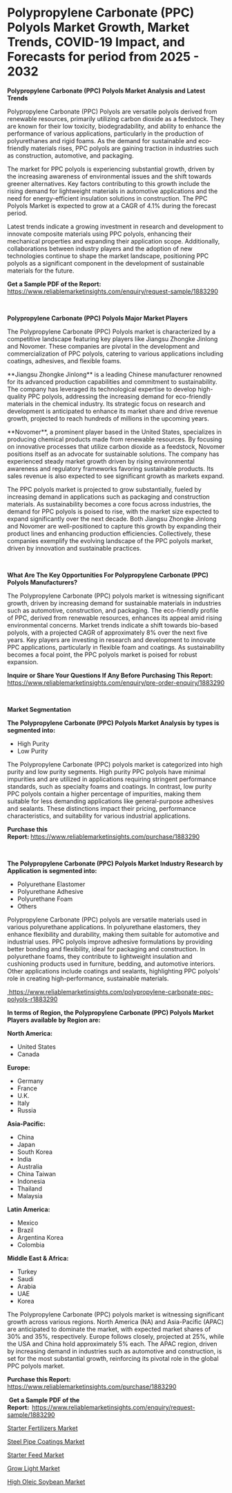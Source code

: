 <p><h1>Polypropylene Carbonate (PPC) Polyols Market Growth, Market Trends, COVID-19 Impact, and Forecasts for period from 2025 - 2032</h1></p><p><strong>Polypropylene Carbonate (PPC) Polyols Market Analysis and Latest Trends</strong></p>
<p><p>Polypropylene Carbonate (PPC) Polyols are versatile polyols derived from renewable resources, primarily utilizing carbon dioxide as a feedstock. They are known for their low toxicity, biodegradability, and ability to enhance the performance of various applications, particularly in the production of polyurethanes and rigid foams. As the demand for sustainable and eco-friendly materials rises, PPC polyols are gaining traction in industries such as construction, automotive, and packaging.</p><p>The market for PPC polyols is experiencing substantial growth, driven by the increasing awareness of environmental issues and the shift towards greener alternatives. Key factors contributing to this growth include the rising demand for lightweight materials in automotive applications and the need for energy-efficient insulation solutions in construction. The PPC Polyols Market is expected to grow at a CAGR of 4.1% during the forecast period. </p><p>Latest trends indicate a growing investment in research and development to innovate composite materials using PPC polyols, enhancing their mechanical properties and expanding their application scope. Additionally, collaborations between industry players and the adoption of new technologies continue to shape the market landscape, positioning PPC polyols as a significant component in the development of sustainable materials for the future.</p></p>
<p><strong>Get a Sample PDF of the Report:&nbsp;</strong> <a href="https://www.reliablemarketinsights.com/enquiry/request-sample/1883290?utm_campaign=2217&utm_medium=2&utm_source=Github&utm_content=ia&utm_term=04022025&utm_id=polypropylene-carbonate-ppc-polyols">https://www.reliablemarketinsights.com/enquiry/request-sample/1883290</a></p>
<p>&nbsp;</p>
<p><strong>Polypropylene Carbonate (PPC) Polyols Major Market Players</strong></p>
<p><p>The Polypropylene Carbonate (PPC) Polyols market is characterized by a competitive landscape featuring key players like Jiangsu Zhongke Jinlong and Novomer. These companies are pivotal in the development and commercialization of PPC polyols, catering to various applications including coatings, adhesives, and flexible foams.</p><p>**Jiangsu Zhongke Jinlong** is a leading Chinese manufacturer renowned for its advanced production capabilities and commitment to sustainability. The company has leveraged its technological expertise to develop high-quality PPC polyols, addressing the increasing demand for eco-friendly materials in the chemical industry. Its strategic focus on research and development is anticipated to enhance its market share and drive revenue growth, projected to reach hundreds of millions in the upcoming years.</p><p>**Novomer**, a prominent player based in the United States, specializes in producing chemical products made from renewable resources. By focusing on innovative processes that utilize carbon dioxide as a feedstock, Novomer positions itself as an advocate for sustainable solutions. The company has experienced steady market growth driven by rising environmental awareness and regulatory frameworks favoring sustainable products. Its sales revenue is also expected to see significant growth as markets expand.</p><p>The PPC polyols market is projected to grow substantially, fueled by increasing demand in applications such as packaging and construction materials. As sustainability becomes a core focus across industries, the demand for PPC polyols is poised to rise, with the market size expected to expand significantly over the next decade. Both Jiangsu Zhongke Jinlong and Novomer are well-positioned to capture this growth by expanding their product lines and enhancing production efficiencies. Collectively, these companies exemplify the evolving landscape of the PPC polyols market, driven by innovation and sustainable practices.</p></p>
<p>&nbsp;</p>
<p><strong>What Are The Key Opportunities For Polypropylene Carbonate (PPC) Polyols Manufacturers?</strong></p>
<p><p>The Polypropylene Carbonate (PPC) polyols market is witnessing significant growth, driven by increasing demand for sustainable materials in industries such as automotive, construction, and packaging. The eco-friendly profile of PPC, derived from renewable resources, enhances its appeal amid rising environmental concerns. Market trends indicate a shift towards bio-based polyols, with a projected CAGR of approximately 8% over the next five years. Key players are investing in research and development to innovate PPC applications, particularly in flexible foam and coatings. As sustainability becomes a focal point, the PPC polyols market is poised for robust expansion.</p></p>
<p><strong>Inquire or Share Your Questions If Any Before Purchasing This Report:</strong> <a href="https://www.reliablemarketinsights.com/enquiry/pre-order-enquiry/1883290?utm_campaign=2217&utm_medium=2&utm_source=Github&utm_content=ia&utm_term=04022025&utm_id=polypropylene-carbonate-ppc-polyols">https://www.reliablemarketinsights.com/enquiry/pre-order-enquiry/1883290</a></p>
<p>&nbsp;</p>
<p><strong>Market Segmentation</strong></p>
<p><strong>The Polypropylene Carbonate (PPC) Polyols Market Analysis by types is segmented into:</strong></p>
<p><ul><li>High Purity</li><li>Low Purity</li></ul></p>
<p><p>The Polypropylene Carbonate (PPC) polyols market is categorized into high purity and low purity segments. High purity PPC polyols have minimal impurities and are utilized in applications requiring stringent performance standards, such as specialty foams and coatings. In contrast, low purity PPC polyols contain a higher percentage of impurities, making them suitable for less demanding applications like general-purpose adhesives and sealants. These distinctions impact their pricing, performance characteristics, and suitability for various industrial applications.</p></p>
<p><strong>Purchase this Report:&nbsp;</strong><a href="https://www.reliablemarketinsights.com/purchase/1883290?utm_campaign=2217&utm_medium=2&utm_source=Github&utm_content=ia&utm_term=04022025&utm_id=polypropylene-carbonate-ppc-polyols">https://www.reliablemarketinsights.com/purchase/1883290</a></p>
<p>&nbsp;</p>
<p><strong>The Polypropylene Carbonate (PPC) Polyols Market Industry Research by Application is segmented into:</strong></p>
<p><ul><li>Polyurethane Elastomer</li><li>Polyurethane Adhesive</li><li>Polyurethane Foam</li><li>Others</li></ul></p>
<p><p>Polypropylene Carbonate (PPC) polyols are versatile materials used in various polyurethane applications. In polyurethane elastomers, they enhance flexibility and durability, making them suitable for automotive and industrial uses. PPC polyols improve adhesive formulations by providing better bonding and flexibility, ideal for packaging and construction. In polyurethane foams, they contribute to lightweight insulation and cushioning products used in furniture, bedding, and automotive interiors. Other applications include coatings and sealants, highlighting PPC polyols' role in creating high-performance, sustainable materials.</p></p>
<p><a href="https://www.reliablemarketinsights.com/polypropylene-carbonate-ppc-polyols-r1883290?utm_campaign=2217&utm_medium=2&utm_source=Github&utm_content=ia&utm_term=04022025&utm_id=polypropylene-carbonate-ppc-polyols">&nbsp;https://www.reliablemarketinsights.com/polypropylene-carbonate-ppc-polyols-r1883290</a></p>
<p><strong>In terms of Region, the Polypropylene Carbonate (PPC) Polyols Market Players available by Region are:</strong></p>
<p>
    <p> <strong> North America: </strong>
        <ul>
            <li>United States</li>
            <li>Canada</li>
        </ul>
        </p> 
    <p> <strong> Europe: </strong>
        <ul>
            <li>Germany</li>
            <li>France</li>
            <li>U.K.</li>
            <li>Italy</li>
            <li>Russia</li>
        </ul>
        </p> 
    <p> <strong> Asia-Pacific: </strong>
        <ul>
            <li>China</li>
            <li>Japan</li>
            <li>South Korea</li>
            <li>India</li>
            <li>Australia</li>
            <li>China Taiwan</li>
            <li>Indonesia</li>
            <li>Thailand</li>
            <li>Malaysia</li>
        </ul>
        </p> 
    <p> <strong> Latin America: </strong>
        <ul>
            <li>Mexico</li>
            <li>Brazil</li>
            <li>Argentina Korea</li>
            <li>Colombia</li>
        </ul>
        </p> 
    <p> <strong> Middle East & Africa: </strong>
        <ul>
            <li>Turkey</li>
            <li>Saudi</li>
            <li>Arabia</li>
            <li>UAE</li>
            <li>Korea</li>
        </ul>
    </p>
    </p>
<p><p>The Polypropylene Carbonate (PPC) polyols market is witnessing significant growth across various regions. North America (NA) and Asia-Pacific (APAC) are anticipated to dominate the market, with expected market shares of 30% and 35%, respectively. Europe follows closely, projected at 25%, while the USA and China hold approximately 5% each. The APAC region, driven by increasing demand in industries such as automotive and construction, is set for the most substantial growth, reinforcing its pivotal role in the global PPC polyols market.</p></p>
<p><strong>Purchase this Report: </strong><a href="https://www.reliablemarketinsights.com/purchase/1883290?utm_campaign=2217&utm_medium=2&utm_source=Github&utm_content=ia&utm_term=04022025&utm_id=polypropylene-carbonate-ppc-polyols">https://www.reliablemarketinsights.com/purchase/1883290</a></p>
<p>&nbsp;<strong>Get a Sample PDF of the Report:&nbsp;&nbsp;</strong><a href="https://www.reliablemarketinsights.com/enquiry/request-sample/1883290?utm_campaign=2217&utm_medium=2&utm_source=Github&utm_content=ia&utm_term=04022025&utm_id=polypropylene-carbonate-ppc-polyols">https://www.reliablemarketinsights.com/enquiry/request-sample/1883290</a></p>
<p><strong></strong></p>
<p><p><a href="https://www.linkedin.com/pulse/starter-fertilizers-market-analysis-latest-marketing-trends-6byyf?utm_campaign=2217&utm_medium=2&utm_source=Github&utm_content=ia&utm_term=04022025&utm_id=polypropylene-carbonate-ppc-polyols">Starter Fertilizers Market</a></p><p><a href="https://www.linkedin.com/pulse/report-steel-pipe-coatings-market-rapid-expansion-cagr-6fpwf?utm_campaign=2217&utm_medium=2&utm_source=Github&utm_content=ia&utm_term=04022025&utm_id=polypropylene-carbonate-ppc-polyols">Steel Pipe Coatings Market</a></p><p><a href="https://www.linkedin.com/pulse/starter-feed-market-forecasts-trends-impact-analysis-2025-lc8qf?utm_campaign=2217&utm_medium=2&utm_source=Github&utm_content=ia&utm_term=04022025&utm_id=polypropylene-carbonate-ppc-polyols">Starter Feed Market</a></p><p><a href="https://www.linkedin.com/pulse/revenue-market-growth-insights-grow-light-projected-97-caxzf?utm_campaign=2217&utm_medium=2&utm_source=Github&utm_content=ia&utm_term=04022025&utm_id=polypropylene-carbonate-ppc-polyols">Grow Light Market</a></p><p><a href="https://www.linkedin.com/pulse/exploring-high-oleic-soybean-market-industry-revenue-insights-lhtzf?utm_campaign=2217&utm_medium=2&utm_source=Github&utm_content=ia&utm_term=04022025&utm_id=polypropylene-carbonate-ppc-polyols">High Oleic Soybean Market</a></p></p>